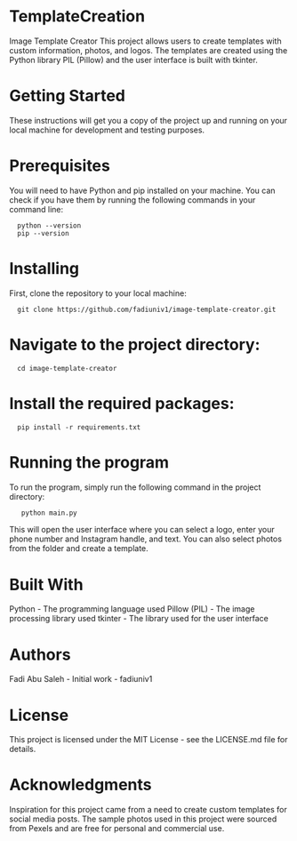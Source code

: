# TemplateCreation
Image Template Creator
This project allows users to create templates with custom information, photos, and logos. The templates are created using the Python library PIL (Pillow) and the user interface is built with tkinter.

# Getting Started
These instructions will get you a copy of the project up and running on your local machine for development and testing purposes.

# Prerequisites
You will need to have Python and pip installed on your machine. You can check if you have them by running the following commands in your command line:
```
  python --version
  pip --version
  ```
# Installing
First, clone the repository to your local machine:
```
  git clone https://github.com/fadiuniv1/image-template-creator.git
```
# Navigate to the project directory:
```
  cd image-template-creator
```
# Install the required packages:
```
  pip install -r requirements.txt
```
# Running the program
To run the program, simply run the following command in the project directory:
```python
   python main.py
  ```
This will open the user interface where you can select a logo, enter your phone number and Instagram handle, and text. You can also select photos from the folder and create a template.

# Built With

Python - The programming language used
Pillow (PIL) - The image processing library used
tkinter - The library used for the user interface


# Authors
Fadi Abu Saleh - Initial work - fadiuniv1


# License
This project is licensed under the MIT License - see the LICENSE.md file for details.

# Acknowledgments
Inspiration for this project came from a need to create custom templates for social media posts.
The sample photos used in this project were sourced from Pexels and are free for personal and commercial use.
